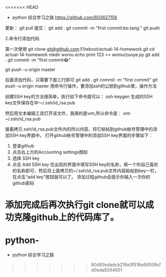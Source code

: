 <<<<<<< HEAD
* python 综合学习之路
https://github.com/603627156

更新：
      git pull
提交：
      git add .
      git commit -m "first commit:bo.tang:"
      git push	


2.命令行添加代码

第一次使用
git clone git@github.com:51reboot/actual-14-homework.git
cd actual-14-homework
mkdir woniu
echo  print 123 >> woniu/zuoye.py
git add .
git commit -m "first commit:joy:"

git push -u origin master

后面添加代码，只需要下面三行即可
git add .
git commit -m "first commit"
git push -u origin master
用命令行操作，要添加ssh的公钥到github里，操作方法

创建SSH key的方法很简单，执行如下命令就可以：
ssh-keygen
生成的SSH key文件保存在中～/.ssh/id_rsa.pub

然后用文本编辑工具打开该文件，我用的是vim,所以命令是：
vim ~/.ssh/id_rsa.pub

接着拷贝.ssh/id_rsa.pub文件内的所以内容，将它粘帖到github帐号管理中的添加SSH key界面中。
打开github帐号管理中的添加SSH key界面的步骤如下：
1. 登录github
2. 点击右上方的Accounting settings图标
3. 选择 SSH key
4. 点击 Add SSH key
在出现的界面中填写SSH key的名称，填一个你自己喜欢的名称即可，然后将上面拷贝的~/.ssh/id_rsa.pub文件内容粘帖到key一栏，在点击“add key”按钮就可以了。
添加过程github会提示你输入一次你的github密码

添加完成后再次执行git clone就可以成功克隆github上的代码库了。
=======
# python-
* python 综合学习之路
>>>>>>> 80d93edadcb216e3f516e66509cfd0eda9264501
